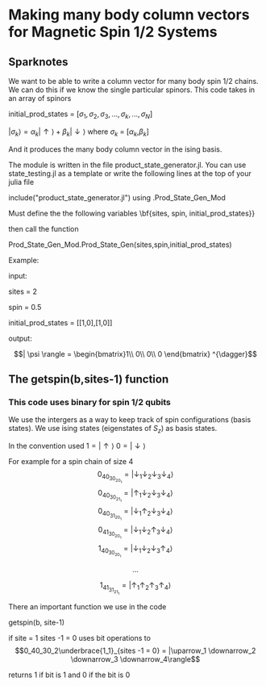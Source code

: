 # Making many body column vectors for Magnetic Spin 1/2 Systems

## Sparknotes

We want to be able to write a column vector for many body spin 1/2 chains. We can do this if we know the single particular spinors. 
This code takes in an array of spinors

initial_prod_states = [$\sigma_1,\sigma_2,\sigma_3,...,\sigma_k,...,\sigma_N$]

$|\sigma_k\rangle = \alpha_k |\uparrow\rangle +\beta_k |\downarrow\rangle$
where $\sigma_k$ = [$\alpha_k$,$\beta_k$]

And it produces the many body column vector in the ising basis.

The module is written in the file product_state_generator.jl. You can use state_testing.jl as a template or write the following lines at the top of your julia file

include("product_state_generator.jl")
using .Prod_State_Gen_Mod

Must define the the following variables \bf{sites, spin, initial_prod_states}}

then call the function

Prod_State_Gen_Mod.Prod_State_Gen(sites,spin,initial_prod_states)


Example:

input:

sites = 2 

spin = 0.5

initial_prod_states = [[1,0],[1,0]]


output:

$$| \psi \rangle = \begin{bmatrix}1\\ 0\\ 0\\ 0 \end{bmatrix} ^{\dagger}$$

## The getspin(b,sites-1) function

### This code uses binary for spin 1/2 qubits
We use the intergers as a way to keep track of spin configurations (basis states). We use ising states (eigenstates of $S_z$) as basis states. 

In the convention used 
$1  = |\uparrow \rangle$
$0  = |\downarrow \rangle$


For example for a spin chain of size 4
$$0_40_30_20_1 = |\downarrow_1 \downarrow_2 \downarrow_3 \downarrow_4\rangle$$
$$0_40_30_21_1 = |\uparrow_1 \downarrow_2 \downarrow_3 \downarrow_4\rangle$$
$$0_40_31_20_1 = |\downarrow_1 \uparrow_2 \downarrow_3 \downarrow_4\rangle$$
$$0_41_30_20_1 = |\downarrow_1 \downarrow_2 \uparrow_3 \downarrow_4\rangle$$
$$1_40_30_20_1 = |\downarrow_1 \downarrow_2 \downarrow_3 \uparrow_4\rangle$$

$$\dots$$

$$1_41_31_21_1 = |\uparrow_1 \uparrow_2 \uparrow_3 \uparrow_4\rangle$$

There an important function we use in the code

getspin(b, site-1)

if site = 1
sites -1  = 0
uses bit operations to 
$$0_40_30_2\underbrace{1_1}_{sites -1 = 0} = |\uparrow_1 \downarrow_2 \downarrow_3 \downarrow_4\rangle$$

returns 1 if bit is 1 and 0 if the bit is 0






